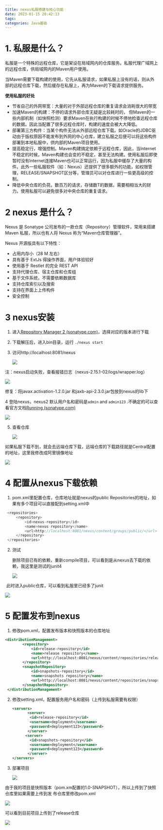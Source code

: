```yaml
---
title: nexus私服搭建与核心功能
date: 2023-01-15 20:42:13
tags:
categories: Java基础
---
```


# 1. 私服是什么？

私服是一个特殊的远程仓库，它是架设在局域网内的仓库服务。私服代理广域网上的远程仓库，供局域网内的Maven用户使用。

当Maven需要下载构建的使用，它先从私服请求，如果私服上没有的话，则从外部的远程仓库下载，然后缓存在私服上，再为Maven的下载请求提供服务。

**使用私服的好处**

- 节省自己的外网带宽：大量的对于外部远程仓库的重复请求会消耗很大的带宽
- 加速Maven的构建：不停的请求外部仓库无疑是比较耗时的， 但Maven的一些内部机制（如快照检测）要求Maven在执行构建的时候不停地检查远程仓库的数据。因此当配置了很多远程仓库时，构建的速度会被大大降低。
- 部署第三方构件：当某个构件无法从外部远程仓库下载。如Oracle的JDBC驱动由于版权原因不能发布到外网的中心仓库，建立私服之后便可以将这些构件部署到本地私服中，供内部的Maven项目使用。
- 提高稳定行，增强控制。Maven构建搞定依赖于远程仓库，因此，当Internet不稳定的时候，Maven构建也会变的不稳定，甚至无法构建。使用私服后即使暂时没有Internet连接Maven也可以正常运行，因为私服中缓存了大量的构件。此外一些私服软件（如：Nexus）还提供了很多额外的功能，如权限管理，RELEASE/SNAPSHOT区分等，管理员可以对仓库进行一些更高级的控制。
- 降低中央仓库的负荷。数百万的请求，存储数T的数据，需要相相当大的财力。使用私服可以避免很多对中央仓库的重复请求。

# 2 nexus 是什么？

Nexus 是 Sonatype 公司发布的一款仓库（Repository）管理软件，常用来搭建 Maven 私服，所以也有人将 Nexus 称为“Maven仓库管理器”。

Nexus 开源版具有以下特性：

- 占用内存小（28 M 左右）
- 具有基于 ExtJs 得操作界面，用户体验较好
- 使用基于 Restlet 的完全 REST API
- 支持代理仓库、宿主仓库和仓库组
- 基于文件系统，不需要依赖数据库
- 支持仓库索引以及搜索
- 支持在界面上上传构件
- 安全控制

# 3 nexus安装

1. 进入[Repository Manager 2 (sonatype.com)](https://help.sonatype.com/repomanager2)，选择对应的版本进行下载

2. 下载解压后，进入bin目录，运行 `./nexus start`

3. 访问http://localhost:8081/nexus

   ![](https://panyuro.oss-cn-beijing.aliyuncs.com/20230116212514.png)

注：nexus启动失败，查看报错日志（nexus-2.15.1-02/logs/wrapper.log）

![](https://panyuro.oss-cn-beijing.aliyuncs.com/20230116212959.png)

修复：将javax.activation-1.2.0.jar 和jaxb-api-2.3.0.jar包放到nexus的lib下

4  登陆nexus，nexus2 默认用户名和密码是`admin` and `admin123` .不确定的可以查看官方文档[Running (sonatype.com)](https://help.sonatype.com/repomanager2/installing-and-running/running)

![](https://panyuro.oss-cn-beijing.aliyuncs.com/20230116215507.png)

5. 查看仓库

   ![](https://panyuro.oss-cn-beijing.aliyuncs.com/20230116220006.png)

​       如果私服下载不到，就会去远端仓库下载，远端仓库的下载路径就是Central配置的地址，这里我修改成阿里镜像地址

![](https://panyuro.oss-cn-beijing.aliyuncs.com/20230117095523.png)



# 4 配置从nexus下载依赖

1.  pom.xml里配置仓库，仓库地址就是nexus的public Repositories的地址，如果有多个项目可以直接配到setting.xml中

   ```java
   	<repositories>
   		<repository>
   			<id>nexus-repository</id>
   			<name>nexus repository</name>
   			<url>http://localhost:8081/nexus/content/groups/public/</url>
   		</repository>
   	</repositories>
   ```

2. 测试

   删除项目已有的依赖，重新compile项目，可以看到是从nexus去下载的依赖，我这里是测试的junit4

   ![](https://panyuro.oss-cn-beijing.aliyuncs.com/20230117100714.png)

​      此时进入public仓库，可以看到私服里已经多了junit

![](https://panyuro.oss-cn-beijing.aliyuncs.com/20230117100859.png)

# 5 配置发布到nexus

1.  修改pom.xml，配置发布版本和快照版本的仓库地址

   ```xml
   <distributionManagement>
           <repository>
               <id>release-repository</id>
               <name>release repository</name>
               <url>http://localhost:8081/nexus/content/repositories/releases/</url>
           </repository>
           <snapshotRepository>
               <id>snapshots-repository</id>
               <name>snapshots repository</name>
               <url>http://localhost:8081/nexus/content/repositories/snapshots/</url>
           </snapshotRepository>
    </distributionManagement>
   ```

2. 修改setting.xml，配置服务用户名和密码（上传到私服需要有权限）

   ```xml
   <servers>
          <server>
           <id>release-repository</id>
           <username>deployment</username>
           <password>deployment123</password>
          </server>
         <server>
           <id>snapshots-repository</id>
           <username>deployment</username>
           <password>deployment123</password>
          </server>
   </servers>
   ```

3. 部署项目

   ![](https://panyuro.oss-cn-beijing.aliyuncs.com/20230117111441.png)



​        由于我的项目是快照版本（pom.xm配置的<version>1.0-SNAPSHOT</version>），所以上传到了快照仓库里如果需要上传到发               布仓库里修改pom.xml

![](https://panyuro.oss-cn-beijing.aliyuncs.com/202301171117149.png)

可以看到目前项目上传到了release仓库

![](https://panyuro.oss-cn-beijing.aliyuncs.com/20230117113859.png)
